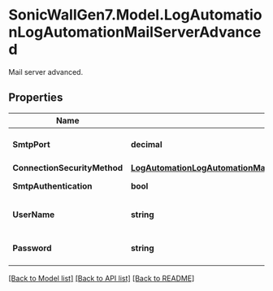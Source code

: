 # SonicWallGen7.Model.LogAutomationLogAutomationMailServerAdvanced
Mail server advanced.

## Properties

Name | Type | Description | Notes
------------ | ------------- | ------------- | -------------
**SmtpPort** | **decimal** | Set E-mail server SMTP TCP port. | [optional] 
**ConnectionSecurityMethod** | [**LogAutomationLogAutomationMailServerAdvancedConnectionSecurityMethod**](LogAutomationLogAutomationMailServerAdvancedConnectionSecurityMethod.md) |  | [optional] 
**SmtpAuthentication** | **bool** | Enable SMTP authentication. | [optional] 
**UserName** | **string** | Specify username for authentication. | [optional] 
**Password** | **string** | Specify password for authentication. | [optional] 

[[Back to Model list]](../README.md#documentation-for-models) [[Back to API list]](../README.md#documentation-for-api-endpoints) [[Back to README]](../README.md)

